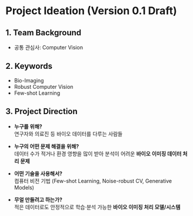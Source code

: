 # Project Ideation (Version 0.1 Draft)

## 1. Team Background
- 공통 관심사: Computer Vision

## 2. Keywords
- Bio-Imaging
- Robust Computer Vision
- Few-shot Learning

## 3. Project Direction
- **누구를 위해?**  
  연구자와 의료진 등 바이오 데이터를 다루는 사람들  

- **누구의 어떤 문제 해결을 위해?**  
  데이터 수가 적거나 환경 영향을 많이 받아 분석이 어려운 **바이오 이미징 데이터 처리 문제**  

- **어떤 기술을 사용해서?**  
  컴퓨터 비전 기법 (Few-shot Learning, Noise-robust CV, Generative Models)  

- **무얼 만들려고 하는가?**  
  적은 데이터로도 안정적으로 학습·분석 가능한 **바이오 이미징 처리 모델/시스템**  


